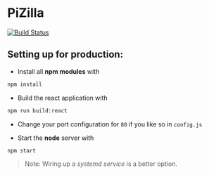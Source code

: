 PiZilla
=======
[![Build Status](https://travis-ci.org/nkprince007/PiZilla.svg?branch=master)](https://travis-ci.org/nkprince007/PiZilla)

Setting up for production:
--------------------------

- Install all **npm modules** with

```bash
npm install
```

- Build the react application with

```bash
npm run build:react
```

- Change your port configuration for `80` if you like so in `config.js`

- Start the **node** server with

```bash
npm start
```

>Note: Wiring up a *systemd service* is a better option.
